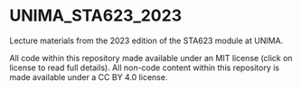 # UNIMA_STA623_2023
Lecture materials from the 2023 edition of the STA623 module at UNIMA.

All code within this repository made available under an MIT license (click on license to read full details).
All non-code content within this repository is made available under a CC BY 4.0 license.
